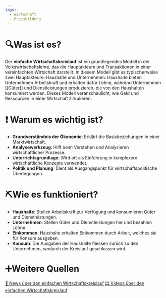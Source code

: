 ```yaml
---
tags:
  - Wirtschaft
  - Preisbildung
---
```

# 🔍Was ist es?
Der **einfache Wirtschaftskreislauf** ist ein grundlegendes Modell in der Volkswirtschaftslehre, das die Hauptakteure und Transaktionen in einer vereinfachten Wirtschaft darstellt. In diesem Modell gibt es typischerweise zwei Hauptakteure: Haushalte und Unternehmen. Haushalte bieten Unternehmen Arbeitskraft und erhalten dafür Löhne, während Unternehmen [[Güter]] und Dienstleistungen produzieren, die von den Haushalten konsumiert werden. Dieses Modell veranschaulicht, wie Geld und Ressourcen in einer Wirtschaft zirkulieren.

# ❗ Warum es wichtig ist?
- **Grundverständnis der Ökonomie**: Erklärt die Basisbeziehungen in einer Marktwirtschaft.
- **Analysewerkzeug**: Hilft beim Verstehen und Analysieren wirtschaftlicher Prozesse.
- **Unterrichtsgrundlage**: Wird oft als Einführung in komplexere wirtschaftliche Konzepte verwendet.
- **Politik und Planung**: Dient als Ausgangspunkt für wirtschaftspolitische Überlegungen.

# ⛏Wie es funktioniert?
- **Haushalte**: Stellen Arbeitskraft zur Verfügung und konsumieren Güter und Dienstleistungen.
- **Unternehmen**: Stellen Güter und Dienstleistungen her und bezahlen Löhne.
- **Einkommen**: Haushalte erhalten Einkommen durch Arbeit, welches sie für Konsum ausgeben.
- **Konsum**: Die Ausgaben der Haushalte fliessen zurück zu den Unternehmen, wodurch der Kreislauf geschlossen wird.

# ➕Weitere Quellen
[📄 News über den einfachen Wirtschaftskreislauf](https://www.google.com/search?q=einfacher+Wirtschaftskreislauf&tbm=nws)
[🎞 Videos über den einfachen Wirtschaftskreislauf](https://www.google.com/search?q=einfacher+Wirtschaftskreislauf&tbm=vid)